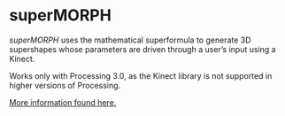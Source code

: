 # superMORPH

_superMORPH_ uses the mathematical superformula to generate 3D supershapes whose parameters are driven through a user’s input using a Kinect.

Works only with Processing 3.0, as the Kinect library is not supported in higher versions of Processing.

[More information found here.](http://v-os.ca/supermorph)
